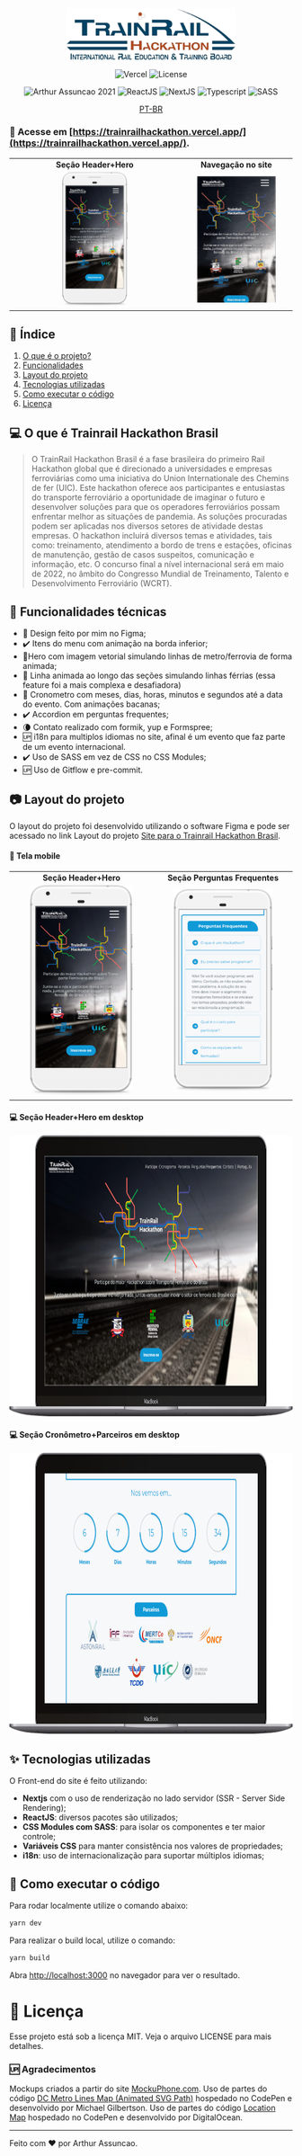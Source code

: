 [comment]: # 'Logo'

<p align="center">
    <img src="https://raw.githubusercontent.com/ArthurAssuncao/TrainRailHackathonBrasil.com.br/main/src/assets/images/logo-oficial.png" width="300px" />
</p>

[comment]: # 'Badges'

<p align="center">
	<img alt="Vercel" src="http://therealsujitk-vercel-badge.vercel.app/?app=trainrailhackathon">
  <img alt="License" src="https://img.shields.io/static/v1?label=license&message=MIT&color=97C510&labelColor=5A5A5A">
</p>

<p align="center">
	<img src="https://img.shields.io/static/v1?label=Arthur%20Assuncao&message=2021&color=8A47F5&labelColor=5A5A5A" alt="Arthur Assuncao 2021" />
  <img src="https://img.shields.io/static/v1?label=ReactJS&message=yes&color=61dbfb&labelColor=5A5A5A" alt="ReactJS" />
  <img src="https://img.shields.io/static/v1?label=NextJS&message=yes&color=000000&labelColor=5A5A5A" alt="NextJS" />
  <img src="https://img.shields.io/static/v1?label=types&message=typescript&color=0f80c0&labelColor=5A5A5A" alt="Typescript" />
  <img src="https://img.shields.io/static/v1?label=SASS&message=yes&color=cc6699&labelColor=5A5A5A" alt="SASS" />
</p>

<p align="center">
	<a href="README.md" alt="README em Português">PT-BR</a>
</p>

### :link: Acesse em [https://trainrailhackathon.vercel.app/](https://trainrailhackathon.vercel.app/).

[comment]: # 'Foto do app'
[comment]: # 'Mockup IPhone https://mockuphone.com/device/iphone12black'
[comment]: # 'Mockup IPad https://mockuphone.com/device/ipadsilver'
[comment]: # 'Emoji list https://gist.github.com/rxaviers/7360908'

<table align="center">
	  <tr>
    	<td align="center"><strong>Seção Header+Hero</strong></td>
        <td align="center"><strong>Navegação no site</strong></td>
    </tr>
    <tr>
        <td align="center"><img src="https://raw.githubusercontent.com/ArthurAssuncao/TrainRailHackathonBrasil.com.br/main/docs/screenshots/mobile-1-mockup.png" alt="Seção Header+Hero" width="40%" /></td>
        <td align="center"><img src="https://raw.githubusercontent.com/ArthurAssuncao/TrainRailHackathonBrasil.com.br/main/docs/screenshots/mobile-full-min.gif"  alt="Navegação no site" width="75%"  /></td>
    </tr>
</table>

## :bookmark_tabs: Índice

1.  [O que é o projeto?](#abstract)
2.  [Funcionalidades](#features)
3.  [Layout do projeto](#images)
4.  [Tecnologias utilizadas](#stack)
5.  [Como executar o código](#how-to-run)
6.  [Licença](#license)

<div id='abstract'/>

## :computer: O que é Trainrail Hackathon Brasil

> O TrainRail Hackathon Brasil é a fase brasileira do primeiro Rail Hackathon global que é direcionado a universidades e empresas ferroviárias como uma iniciativa do Union Internationale des Chemins de fer (UIC). Este hackathon oferece aos participantes e entusiastas do transporte ferroviário a oportunidade de imaginar o futuro e desenvolver soluções para que os operadores ferroviários possam enfrentar melhor as situações de pandemia. As soluções procuradas podem ser aplicadas nos diversos setores de atividade destas empresas. O hackathon incluirá diversos temas e atividades, tais como: treinamento, atendimento a bordo de trens e estações, oficinas de manutenção, gestão de casos suspeitos, comunicação e informação, etc. O concurso final a nível internacional será em maio de 2022, no âmbito do Congresso Mundial de Treinamento, Talento e Desenvolvimento Ferroviário (WCRT).

<div id='features'/>

## :clap: Funcionalidades técnicas

- :wrench: Design feito por mim no Figma;
- :heavy_check_mark: Itens do menu com animação na borda inferior;
- :star2:Hero com imagem vetorial simulando linhas de metro/ferrovia de forma animada;
- :star2: Linha animada ao longo das seções simulando linhas férrias (essa feature foi a mais complexa e desafiadora)
- :star2: Cronometro com meses, dias, horas, minutos e segundos até a data do evento. Com animações bacanas;
- :heavy_check_mark: Accordion em perguntas frequentes;
- :waning_crescent_moon: Contato realizado com formik, yup e Formspree;
- :up: i18n para multiplos idiomas no site, afinal é um evento que faz parte de um evento internacional.
- :heavy_check_mark: Uso de SASS em vez de CSS no CSS Modules;
- :up: Uso de Gitflow e pre-commit.

<div id='images'/>

## :camera: Layout do projeto

O layout do projeto foi desenvolvido utilizando o software Figma e pode ser acessado no link Layout do projeto [Site para o Trainrail Hackathon Brasil](https://www.figma.com/file/wlZvFPbGD0nzGZE4bcCWwB/trailrail-hackathon-design?node-id=0%3A1).

#### :iphone: Tela mobile

<table align="center">
	  <tr>
    	<td align="center"><strong>Seção Header+Hero</strong></td>
        <td align="center"><strong>Seção Perguntas Frequentes</strong></td>
    </tr>
    <tr>
        <td align="center"><img src="https://raw.githubusercontent.com/ArthurAssuncao/TrainRailHackathonBrasil.com.br/main/docs/screenshots/mobile-1-mockup.png" alt="Seção Header+Hero" width="75%" /></td>
        <td align="center"><img src="https://raw.githubusercontent.com/ArthurAssuncao/TrainRailHackathonBrasil.com.br/main/docs/screenshots/mobile-2-mockup.png"  alt="Seção Perguntas Frequentes" width="75%" /></td>
    </tr>
</table>

#### :computer: Seção Header+Hero em desktop

<p align="center">
<img src="https://raw.githubusercontent.com/ArthurAssuncao/TrainRailHackathonBrasil.com.br/main/docs/screenshots/desktop-1-mockup.png" height="500px" alt="Seção Header+Hero em desktop" />
</p>

#### :computer: Seção Cronômetro+Parceiros em desktop

<p align="center">
<img src="https://raw.githubusercontent.com/ArthurAssuncao/TrainRailHackathonBrasil.com.br/main/docs/screenshots/desktop-2-mockup.png" height="500px" alt="Seção Cronômetro em desktop" />
</p>

<div id='stack'/>

## :sparkles: Tecnologias utilizadas

O Front-end do site é feito utilizando:

- **Nextjs** com o uso de renderização no lado servidor (SSR - Server Side Rendering);
- **ReactJS**: diversos pacotes são utilizados;
- **CSS Modules com SASS**: para isolar os componentes e ter maior controle;
- **Variáveis CSS** para manter consistência nos valores de propriedades;
- **i18n**: uso de internacionalização para suportar múltiplos idiomas;

<div id='how-to-run'/>

## :runner: Como executar o código

Para rodar localmente utilize o comando abaixo:

```bash
yarn dev
```

Para realizar o build local, utilize o comando:

```bash
yarn build
```

Abra [http://localhost:3000](http://localhost:3000) no navegador para ver o resultado.

<div id='license'/>

# :memo: Licença

Esse projeto está sob a licença MIT. Veja o arquivo LICENSE para mais detalhes.

### :up: Agradecimentos

Mockups criados a partir do site [MockuPhone.com](https://mockuphone.com/).
Uso de partes do código [DC Metro Lines Map (Animated SVG Path)](https://codepen.io/mggwxyz/pen/dVKPZV) hospedado no CodePen e desenvolvido por Michael Gilbertson.
Uso de partes do código [Location Map](https://codepen.io/team/digitalocean/pen/JKAqvE) hospedado no CodePen e desenvolvido por DigitalOcean.

<hr>

Feito com :hearts: por Arthur Assuncao.
